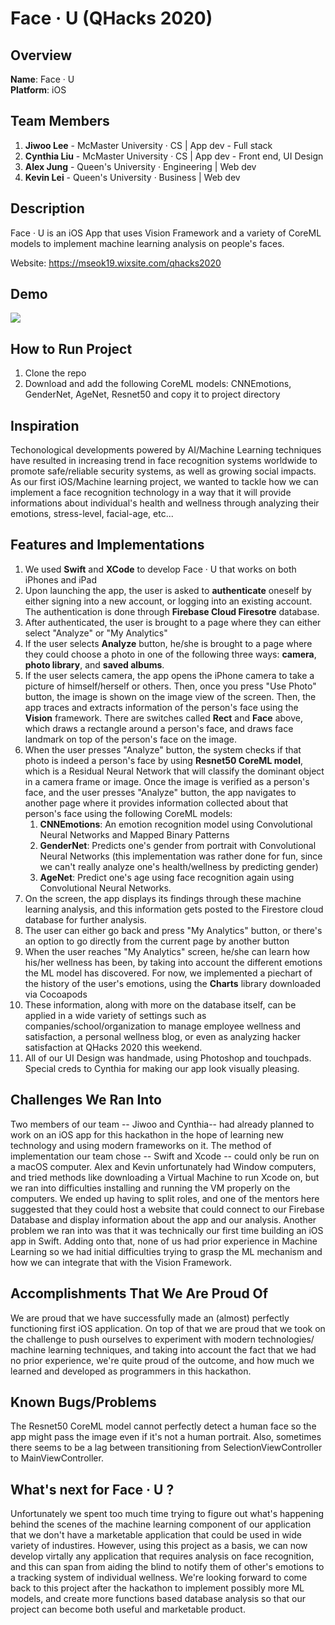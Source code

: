 # Face · U (QHacks 2020)

## Overview
**Name**: Face · U  
**Platform**: iOS

## Team Members
1. **Jiwoo Lee** - McMaster University · CS | App dev - Full stack
2. **Cynthia Liu** - McMaster University · CS | App dev - Front end, UI Design
3. **Alex Jung** - Queen's University · Engineering | Web dev
4. **Kevin Lei** - Queen's University · Business | Web dev

## Description 
Face · U is an iOS App that uses Vision Framework and a variety of CoreML models to implement machine learning analysis on people's faces.  

Website: https://mseok19.wixsite.com/qhacks2020

## Demo
![](FaceU.gif)

## How to Run Project
1. Clone the repo
2. Download and add the following CoreML models: CNNEmotions, GenderNet, AgeNet, Resnet50 and copy it to project directory


## Inspiration
Techonological developments powered by AI/Machine Learning techniques have resulted in increasing trend in face recognition systems worldwide to promote safe/reliable security systems, as well as growing social impacts. As our first iOS/Machine learning project, we wanted to tackle how we can implement a face recognition technology in a way that it will provide informations about individual's health and wellness through analyzing their emotions, stress-level, facial-age, etc... 

## Features and Implementations
1. We used **Swift** and **XCode** to develop Face · U that works on both iPhones and iPad 
2. Upon launching the app, the user is asked to **authenticate** oneself by either signing into a new account, or logging into an existing account. The authentication is done through **Firebase Cloud Firesotre** database.
3. After authenticated, the user is brought to a page where they can either select "Analyze" or "My Analytics"
4. If the user selects **Analyze** button, he/she is brought to a page where they could choose a photo in one of the following three ways: **camera**, **photo library**, and **saved albums**. 
5. If the user selects camera, the app opens the iPhone camera to take a picture of himself/herself or others. Then, once you press "Use Photo" button, the image is shown on the image view of the screen. Then, the app traces and extracts information of the person's face using the **Vision** framework. There are switches called **Rect** and **Face** above, which draws a rectangle around a person's face, and draws face landmark on top of the person's face on the image. 
6. When the user presses "Analyze" button, the system checks if that photo is indeed a person's face by using **Resnet50 CoreML model**, which is a Residual Neural Network that will classify the dominant object in a camera frame or image. Once the image is verified as a person's face, and the user presses "Analyze" button, the app navigates to another page where it provides information collected about that person's face using the following CoreML models:  
    1. **CNNEmotions**: An emotion recognition model using Convolutional Neural Networks and Mapped Binary Patterns
    2. **GenderNet**: Predicts one's gender from portrait with Convolutional Neural Networks (this implementation was rather done for fun, since we can't really analyze one's health/wellness by predicting gender)
    3. **AgeNet**: Predict one's age using face recognition again using Convolutional Neural Networks.
7. On the screen, the app displays its findings through these machine learning analysis, and this information gets posted to the Firestore cloud database for further analysis.
8. The user can either go back and press "My Analytics" button, or there's an option to go directly from the current page by another button
9. When the user reaches "My Analytics" screen, he/she can learn how his/her wellness has been, by taking into account the different emotions the ML model has discovered. For now, we implemented a piechart of the history of the user's emotions, using the **Charts** library downloaded via Cocoapods
10. These information, along with more on the database itself, can be applied in a wide variety of settings such as companies/school/organization to manage employee wellness and satisfaction, a personal wellness blog, or even as analyzing hacker satisfaction at QHacks 2020 this weekend.
11. All of our UI Design was handmade, using Photoshop and touchpads. Special creds to Cynthia for making our app look visually pleasing.

## Challenges We Ran Into
Two members of our team -- Jiwoo and Cynthia-- had already planned to work on an iOS app for this hackathon in the hope of learning new technology and using modern frameworks on it. The method of implementation our team chose -- Swift and Xcode -- could only be run on a macOS computer. Alex and Kevin unfortunately had Window computers, and tried methods like downloading a Virtual Machine to run Xcode on, but we ran into difficulties installing and running the VM properly on the computers. We ended up having to split roles, and one of the mentors here suggested that they could host a website that could connect to our Firebase Database and display information about the app and our analysis. Another problem we ran into was that it was technically our first time building an iOS app in Swift. Adding onto that, none of us had prior experience in Machine Learning so we had initial difficulties trying to grasp the ML mechanism and how we can integrate that with the Vision Framework.

## Accomplishments That We Are Proud Of
We are proud that we have successfully made an (almost) perfectly functioning first iOS application. On top of that we are proud that we took on the challenge to push ourselves to experiment with modern technologies/ machine learning techniques, and taking into account the fact that we had no prior experience, we're quite proud of the outcome, and how much we learned and developed as programmers in this hackathon.

## Known Bugs/Problems
The Resnet50 CoreML model cannot perfectly detect a human face so the app might pass the image even if it's not a human portrait. Also, sometimes there seems to be a lag between transitioning from SelectionViewController to MainViewController.

## What's next for Face · U ?
Unfortunately we spent too much time trying to figure out what's happening behind the scenes of the machine learning component of our application that we don't have a marketable application that could be used in wide variety of industires. However, using this project as a basis, we can now develop virtally any application that requires analysis on face recognition, and this can span from aiding the blind to notify them of other's emotions to a tracking system of individual wellness. We're looking forward to come back to this project after the hackathon to implement possibly more ML models, and create more functions based database analysis so that our project can become both useful and marketable product.
